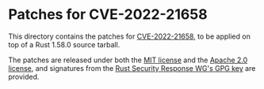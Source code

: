 # Patches for CVE-2022-21658

This directory contains the patches for [CVE-2022-21658][cve], to be applied on
top of a Rust 1.58.0 source tarball.

The patches are released under both the [MIT license][mit] and the [Apache 2.0
license][apache], and signatures from the [Rust Security Response WG's GPG
key][key] are provided.

[cve]: https://cve.mitre.org/cgi-bin/cvename.cgi?name=CVE-2022-21658
[mit]: https://github.com/rust-lang/wg-security-response/blob/master/LICENSE-MIT
[apache]: https://github.com/rust-lang/wg-security-response/blob/master/LICENSE-APACHE
[key]: https://www.rust-lang.org/static/keys/rust-security-team.gpg.ascii
